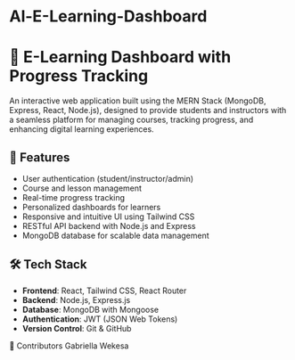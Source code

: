 # Al-E-Learning-Dashboard
# 📘 E-Learning Dashboard with Progress Tracking

An interactive web application built using the MERN Stack (MongoDB, Express, React, Node.js), designed to provide students and instructors with a seamless platform for managing courses, tracking progress, and enhancing digital learning experiences.

## 🚀 Features

- User authentication (student/instructor/admin)
- Course and lesson management
- Real-time progress tracking
- Personalized dashboards for learners
- Responsive and intuitive UI using Tailwind CSS
- RESTful API backend with Node.js and Express
- MongoDB database for scalable data management

## 🛠️ Tech Stack

- **Frontend**: React, Tailwind CSS, React Router
- **Backend**: Node.js, Express.js
- **Database**: MongoDB with Mongoose
- **Authentication**: JWT (JSON Web Tokens)
- **Version Control**: Git & GitHub



👥 Contributors
Gabriella Wekesa 




